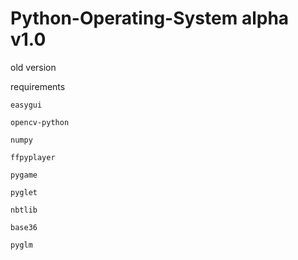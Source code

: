 # Python-Operating-System alpha v1.0
old version

requirements
```
easygui

opencv-python

numpy

ffpyplayer

pygame

pyglet

nbtlib

base36

pyglm
```
